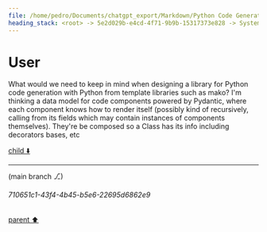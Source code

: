 ```yaml
---
file: /home/pedro/Documents/chatgpt_export/Markdown/Python Code Generation Library.md
heading_stack: <root> -> 5e2d029b-e4cd-4f71-9b9b-15317373e828 -> System -> 50a6fed2-65a3-4235-91ed-2c00215cec97 -> System -> aaa2063b-23c7-42d9-b287-311538c31118 -> User
---
```

# User

What would we need to keep in mind when designing a library for Python code generation with Python from template libraries such as mako? I'm thinking a data model for code components powered by Pydantic, where each component knows how to render itself (possibly kind of recursively, calling from its fields which may contain instances of components themselves). They're be composed so a Class has its info including decorators bases, etc

[child ⬇️](#710651c1-43f4-4b45-b5e6-22695d6862e9)

---

(main branch ⎇)
###### 710651c1-43f4-4b45-b5e6-22695d6862e9
[parent ⬆️](#aaa2063b-23c7-42d9-b287-311538c31118)
